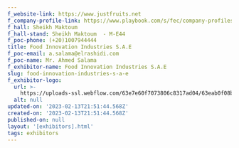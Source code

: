 ```yaml
---
f_website-link: https://www.justfruits.net
f_company-profile-link: https://www.playbook.com/s/fec/company-profiles
f_hall: Sheikh Maktoum
f_hall-stand: Sheikh Maktoum  - M-E44
f_poc-phone: (+20)1007944444
title: Food Innovation Industries S.A.E
f_poc-email: a.salama@elrashidi.com
f_poc-name: Mr. Ahmed Salama
f_exhibitor-name: Food Innovation Industries S.A.E
slug: food-innovation-industries-s-a-e
f_exhibitor-logo:
  url: >-
    https://uploads-ssl.webflow.com/63e7e60f7073806c8317ad04/63eab0f08b15f83a09c40937_ZWRjYg.jpeg
  alt: null
updated-on: '2023-02-13T21:51:44.568Z'
created-on: '2023-02-13T21:51:44.568Z'
published-on: null
layout: '[exhibitors].html'
tags: exhibitors
---
```



